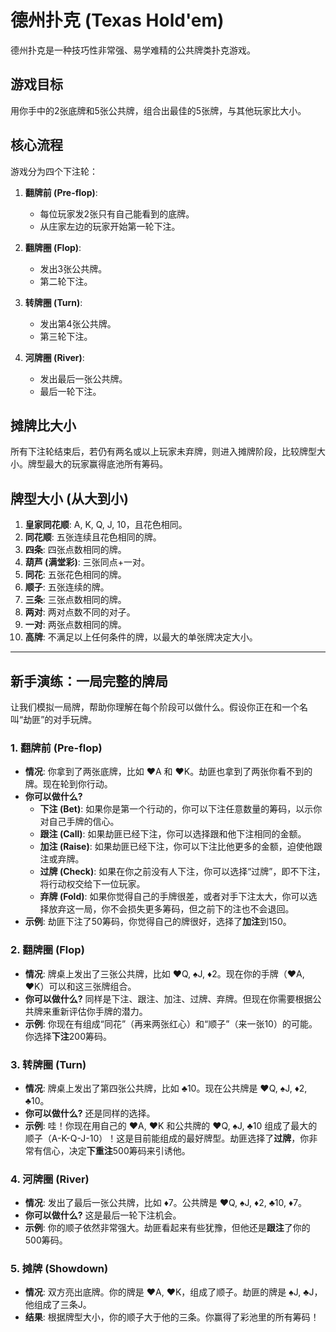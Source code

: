 # 德州扑克 (Texas Hold'em)

德州扑克是一种技巧性非常强、易学难精的公共牌类扑克游戏。

## 游戏目标
用你手中的2张底牌和5张公共牌，组合出最佳的5张牌，与其他玩家比大小。

## 核心流程
游戏分为四个下注轮：

1.  **翻牌前 (Pre-flop)**:
    *   每位玩家发2张只有自己能看到的底牌。
    *   从庄家左边的玩家开始第一轮下注。

2.  **翻牌圈 (Flop)**:
    *   发出3张公共牌。
    *   第二轮下注。

3.  **转牌圈 (Turn)**:
    *   发出第4张公共牌。
    *   第三轮下注。

4.  **河牌圈 (River)**:
    *   发出最后一张公共牌。
    *   最后一轮下注。

## 摊牌比大小
所有下注轮结束后，若仍有两名或以上玩家未弃牌，则进入摊牌阶段，比较牌型大小。牌型最大的玩家赢得底池所有筹码。

## 牌型大小 (从大到小)
1.  **皇家同花顺**: A, K, Q, J, 10，且花色相同。
2.  **同花顺**: 五张连续且花色相同的牌。
3.  **四条**: 四张点数相同的牌。
4.  **葫芦 (满堂彩)**: 三张同点+一对。
5.  **同花**: 五张花色相同的牌。
6.  **顺子**: 五张连续的牌。
7.  **三条**: 三张点数相同的牌。
8.  **两对**: 两对点数不同的对子。
9.  **一对**: 两张点数相同的牌。
10. **高牌**: 不满足以上任何条件的牌，以最大的单张牌决定大小。

---

## 新手演练：一局完整的牌局

让我们模拟一局牌，帮助你理解在每个阶段可以做什么。假设你正在和一个名叫“劫匪”的对手玩牌。

### 1. 翻牌前 (Pre-flop)
*   **情况**: 你拿到了两张底牌，比如 ♥A 和 ♥K。劫匪也拿到了两张你看不到的牌。现在轮到你行动。
*   **你可以做什么?**
    *   **下注 (Bet)**: 如果你是第一个行动的，你可以下注任意数量的筹码，以示你对自己手牌的信心。
    *   **跟注 (Call)**: 如果劫匪已经下注，你可以选择跟和他下注相同的金额。
    *   **加注 (Raise)**: 如果劫匪已经下注，你可以下注比他更多的金额，迫使他跟注或弃牌。
    *   **过牌 (Check)**: 如果在你之前没有人下注，你可以选择“过牌”，即不下注，将行动权交给下一位玩家。
    *   **弃牌 (Fold)**: 如果你觉得自己的手牌很差，或者对手下注太大，你可以选择放弃这一局，你不会损失更多筹码，但之前下的注也不会退回。
*   **示例**: 劫匪下注了50筹码，你觉得自己的牌很好，选择了**加注**到150。

### 2. 翻牌圈 (Flop)
*   **情况**: 牌桌上发出了三张公共牌，比如 ♥Q, ♠J, ♦2。现在你的手牌（♥A, ♥K）可以和这三张牌组合。
*   **你可以做什么?** 同样是下注、跟注、加注、过牌、弃牌。但现在你需要根据公共牌来重新评估你手牌的潜力。
*   **示例**: 你现在有组成“同花”（再来两张红心）和“顺子”（来一张10）的可能。你选择**下注**200筹码。

### 3. 转牌圈 (Turn)
*   **情况**: 牌桌上发出了第四张公共牌，比如 ♣10。现在公共牌是 ♥Q, ♠J, ♦2, ♣10。
*   **你可以做什么?** 还是同样的选择。
*   **示例**: 哇！你现在用自己的 ♥A, ♥K 和公共牌的 ♥Q, ♠J, ♣10 组成了最大的顺子（A-K-Q-J-10）！这是目前能组成的最好牌型。劫匪选择了**过牌**，你非常有信心，决定**下重注**500筹码来引诱他。

### 4. 河牌圈 (River)
*   **情况**: 发出了最后一张公共牌，比如 ♦7。公共牌是 ♥Q, ♠J, ♦2, ♣10, ♦7。
*   **你可以做什么?** 这是最后一轮下注机会。
*   **示例**: 你的顺子依然非常强大。劫匪看起来有些犹豫，但他还是**跟注**了你的500筹码。

### 5. 摊牌 (Showdown)
*   **情况**: 双方亮出底牌。你的牌是 ♥A, ♥K，组成了顺子。劫匪的牌是 ♠J, ♣J，他组成了三条J。
*   **结果**: 根据牌型大小，你的顺子大于他的三条。你赢得了彩池里的所有筹码！